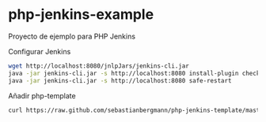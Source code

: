 php-jenkins-example
===================

Proyecto de ejemplo para PHP Jenkins


Configurar Jenkins
````bash
wget http://localhost:8080/jnlpJars/jenkins-cli.jar
java -jar jenkins-cli.jar -s http://localhost:8080 install-plugin checkstyle cloverphp dry htmlpublisher jdepend plot pmd violations xunit
java -jar jenkins-cli.jar -s http://localhost:8080 safe-restart
````

Añadir php-template

````bash
curl https://raw.github.com/sebastianbergmann/php-jenkins-template/master/config.xml | java -jar jenkins-cli.jar -s http://localhost:8080 create-job php-template
````